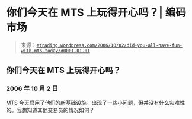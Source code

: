 <!--yml

category: 未分类

date: 2024-05-12 19:49:23

-->

# 你们今天在 MTS 上玩得开心吗？| 编码市场

> 来源：[`etrading.wordpress.com/2006/10/02/did-you-all-have-fun-with-mts-today/#0001-01-01`](https://etrading.wordpress.com/2006/10/02/did-you-all-have-fun-with-mts-today/#0001-01-01)

## 你们今天在 MTS 上玩得开心吗？

### 2006 年 10 月 2 日

[MTS](http://www.euromts-ltd.com/) 今天启用了他们的新基础设施。出现了一些小问题，但并没有什么灾难性的。我想知道其他交易员的情况如何？
